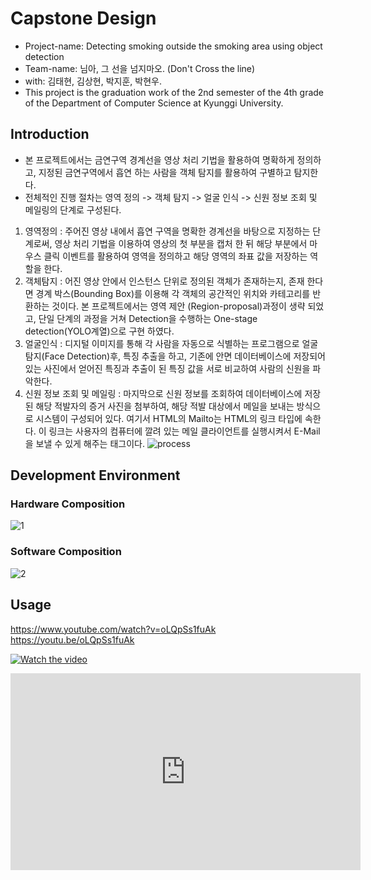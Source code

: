 # Capstone Design

 + Project-name: Detecting smoking outside the smoking area using object detection
 + Team-name: 님아, 그 선을 넘지마오. (Don't Cross the line)
 + with: 김태현, 김상현, 박지훈, 박현우.
 + This project is the graduation work of the 2nd semester of the 4th grade of the Department of Computer Science at Kyunggi University.



## Introduction

 + 본 프로젝트에서는 금연구역 경계선을 영상 처리 기법을 활용하여  명확하게 정의하고,  지정된 금연구역에서 흡연 하는 사람을 객체 탐지를 활용하여 구별하고 탐지한다.
 + 전체적인 진행 절차는 영역 정의 -> 객체 탐지 -> 얼굴 인식 -> 신원 정보 조회 및 메일링의 단계로 구성된다.

  1. 영역정의 : 주어진 영상 내에서 흡연 구역을 명확한 경계선을 바탕으로 지정하는 단계로써, 영상 처리 기법을 이용하여 영상의 첫 부분을 캡처 한 뒤 해당 부분에서 마우스 클릭 이벤트를 활용하여 영역을 정의하고 해당 영역의 좌표 값을 저장하는 역할을 한다.
  2. 객체탐지 : 어진 영상 안에서 인스턴스 단위로 정의된 객체가 존재하는지, 존재 한다면 경계 박스(Bounding Box)를 이용해 각 객체의 공간적인 위치와 카테고리를 반환하는 것이다. 본 프로젝트에서는 영역 제안 (Region-proposal)과정이 생략 되었고, 단일 단계의 과정을 거쳐 Detection을 수행하는 One-stage detection(YOLO계열)으로 구현 하였다.
  3. 얼굴인식 : 디지털 이미지를 통해 각 사람을 자동으로 식별하는 프로그램으로 얼굴 탐지(Face Detection)후, 특징 추출을 하고, 기존에 안면 데이터베이스에 저장되어 있는 사진에서 얻어진 특징과 추출이 된 특징 값을 서로 비교하여 사람의 신원을 파악한다. 
  4. 신원 정보 조회 및 메일링 : 마지막으로 신원 정보를 조회하여 데이터베이스에 저장된 해당 적발자의 증거 사진을 첨부하여, 해당 적발 대상에서 메일을 보내는 방식으로 시스템이 구성되어 있다. 여기서 HTML의 Mailto는 HTML의 링크 타입에 속한다. 이 링크는 사용자의 컴퓨터에 깔려 있는 메일 클라이언트를 실행시켜서 E-Mail을 보낼 수 있게 해주는 태그이다. 
     ![process](https://user-images.githubusercontent.com/62137510/92366301-ef5fa080-f12f-11ea-8c99-74f897e4c4eb.PNG)



## Development Environment

### Hardware Composition

![1](https://user-images.githubusercontent.com/50494545/92564579-5a39e480-f2b4-11ea-931b-cab9241d0d2c.PNG)



### Software Composition

![2](https://user-images.githubusercontent.com/50494545/92564612-67ef6a00-f2b4-11ea-944a-84718bbb02a9.PNG)



## Usage

https://www.youtube.com/watch?v=oLQpSs1fuAk
https://youtu.be/oLQpSs1fuAk

[![Watch the video](https://img.youtube.com/vi/oLQpSs1fuAk/maxresdefault.jpg)](https://youtu.be/oLQpSs1fuAk)

<iframe width="560" height="315" src="https://www.youtube.com/watch?v=oLQpSs1fuAk" frameborder="0" allowfullscreen></iframe>
